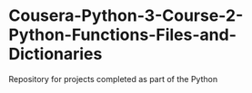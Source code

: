 # Cousera-Python-3-Course-2-Python-Functions-Files-and-Dictionaries
Repository for projects completed as part of the Python
